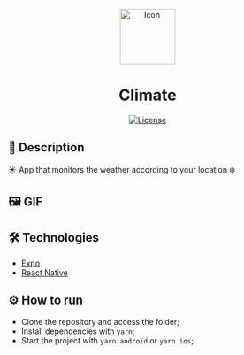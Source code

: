 <p align="center">
<img alt="Icon" width='100' style' src="https://user-images.githubusercontent.com/51713169/165177946-2a0c6264-fdd7-4e06-b477-138c1e4df103.png">
  
</p>

<h1 align="center">Climate</h1>

<p align="center">
  <a href="https://github.com/Victor5g/react-native-advanced-flatList-animation/blob/main/LICENSE">
     <img alt="License" src="">
  </a>
</p>

## 🧾 Description
 ☀️ App that monitors the weather according to your location ❄️

## 🖼 GIF 
<p align="center">
  

  
</p>

## 🛠 Technologies 
- [Expo](https://expo.dev/)
- [React Native](https://reactnative.dev/)

## ⚙️ How to run

- Clone the repository and access the folder;
- Install dependencies with `yarn`;
- Start the project with `yarn android` or `yarn ios`;
